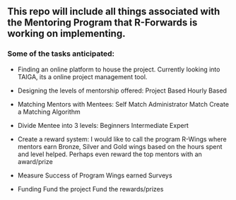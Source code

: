 ## This repo will include all things associated with the Mentoring Program that R-Forwards is working on implementing.


### Some of the tasks anticipated:

* Finding an online platform to house the project. Currently looking into TAIGA, its a online project management tool.

* Designing the levels of mentorship offered:
    Project Based
    Hourly Based
    
* Matching Mentors with Mentees:
    Self Match
    Administrator Match 
    Create a Matching Algorithm
    
* Divide Mentee into 3 levels:
    Beginners
    Intermediate
    Expert
    
* Create a reward system:
    I would like to call the program R-Wings where mentors earn Bronze, Silver and Gold wings based on the hours spent and level helped. Perhaps even reward the top mentors with an award/prize
    
* Measure Success of Program
    Wings earned
    Surveys
    
* Funding
    Fund the project
    Fund the rewards/prizes
    

    
